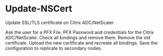 # Update-NSCert
Update SSL/TLS certificate on Citrix ADC/NetScaler

Ask the user for a PFX File, PFX Password and credentials for the Citrix ADC/NetScaler. Check all bindings and remove them. Remove the old certificate. Upload the new certificate and recreate all bindings. Save the configuration to replicate to secondary nodes.
